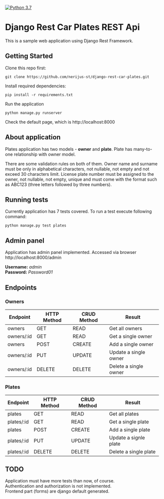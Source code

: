 [![Python 3.7](https://img.shields.io/badge/python-3.7-green.svg)](https://www.python.org/downloads/release/python-370/)

# Django Rest Car Plates REST Api
This is a sample web application using Django Rest Framework.


## Getting Started

Clone this repo first:
```
git clone https://github.com/nerijus-st/django-rest-car-plates.git
```

Install required dependencies:
```
pip install -r requirements.txt
```

Run the application
```
python manage.py runserver
```

Check the default page, which is http://localhost:8000

## About application

Plates application has two models - **owner** and **plate**. Plate has many-to-one relationship with owner model.

There are some validation rules on both of them. Owner name and surname must be only in alphabetical characters, not nullable, not empty and not exceed 30 characters limit.
License plate number must be assigned to the owner, not nullable, not empty, unique and must come with the format such as ABC123 (three letters followed by three numbers).

## Running tests
Currently application has 7 tests covered. To run a test execute following command:
```
python manage.py test plates
```

## Admin panel
Application has admin panel implemented.
Accessed via browser http://localhost:8000/admin

**Username:** *admin*  
**Password:** *Password01*

## Endpoints

### Owners

| Endpoint      | HTTP Method   | CRUD Method   | Result                  |
| ------------- | ------------- | ------------- | -------------           |
| owners        | GET           | READ          | Get all owners          |
| owners/:id    | GET           | READ          | Get a single owner      |
| owners        | POST          | CREATE        | Add a single owner      |
| owners/:id    | PUT           | UPDATE        | Update a single owner   |
| owners/:id    | DELETE        | DELETE        | Delete a single owner   |

### Plates

| Endpoint      | HTTP Method   | CRUD Method   | Result                  |
| ------------- | ------------- | ------------- | -------------           |
| plates        | GET           | READ          | Get all plates          |
| plates/:id    | GET           | READ          | Get a single plate      |
| plates        | POST          | CREATE        | Add a single plate      |
| plates/:id    | PUT           | UPDATE        | Update a signle plate   |
| plates/:id    | DELETE        | DELETE        | Delete a single plate   |

## TODO

Application must have more tests than now, of course.  
Authentication and authorization is not implemented.  
Frontend part (forms) are django default generated.
